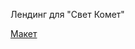 <p>Лендинг для "Свет Комет"</p>

<a href="https://bessondi.github.io/svet-komet-lightboxes/index.html">Макет<a>
